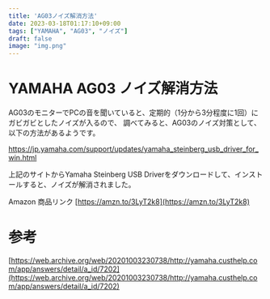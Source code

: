 ```yaml
---
title: 'AG03ノイズ解消方法'
date: 2023-03-18T01:17:10+09:00
tags: ["YAMAHA", "AG03", "ノイズ"]
draft: false
image: "img.png"
---
```


# YAMAHA AG03 ノイズ解消方法

AG03のモニターでPCの音を聞いていると、定期的（1分から3分程度に1回）にガビガビとしたノイズが入るので、
調べてみると、AG03のノイズ対策として、以下の方法があるようです。

https://jp.yamaha.com/support/updates/yamaha_steinberg_usb_driver_for_win.html

上記のサイトからYamaha Steinberg USB Driverをダウンロードして、インストールすると、ノイズが解消されました。

Amazon 商品リンク [https://amzn.to/3LyT2k8](https://amzn.to/3LyT2k8)

# 参考
[https://web.archive.org/web/20201003230738/http://yamaha.custhelp.com/app/answers/detail/a_id/7202](https://web.archive.org/web/20201003230738/http://yamaha.custhelp.com/app/answers/detail/a_id/7202)